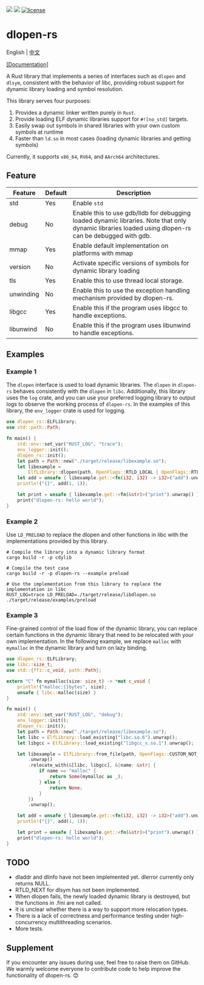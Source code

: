 [![](https://img.shields.io/crates/v/dlopen-rs.svg)](https://crates.io/crates/dlopen-rs)
[![](https://img.shields.io/crates/d/dlopen-rs.svg)](https://crates.io/crates/dlopen-rs)
[![license](https://img.shields.io/crates/l/dlopen-rs.svg)](https://crates.io/crates/dlopen-rs)
# dlopen-rs

English | [中文](README-zh_cn.md)  

[[Documentation]](https://docs.rs/dlopen-rs/)

A Rust library that implements a series of interfaces such as `dlopen` and `dlsym`, consistent with the behavior of libc, providing robust support for dynamic library loading and symbol resolution.

This library serves four purposes:
1. Provides a dynamic linker written purely in `Rust`.
2. Provide loading ELF dynamic libraries support for `#![no_std]` targets.
3. Easily swap out symbols in shared libraries with your own custom symbols at runtime
4. Faster than `ld.so` in most cases (loading dynamic libraries and getting symbols)

Currently, it supports `x86_64`, `RV64`, and `AArch64` architectures.

## Feature
| Feature   | Default | Description                                                                                                                                           |
| --------- | ------- | ----------------------------------------------------------------------------------------------------------------------------------------------------- |                                                  
| std       | Yes     | Enable `std`                                                                                                                                          |
| debug     | No      | Enable this to use gdb/lldb for debugging loaded dynamic libraries. Note that only dynamic libraries loaded using dlopen-rs can be debugged with gdb. |
| mmap      | Yes     | Enable default implementation on platforms with mmap                                                                                                  |  |
| version   | No      | Activate specific versions of symbols for dynamic library loading                                                                                     |
| tls       | Yes     | Enable this to use thread local storage.                                                                                                              |  |
| unwinding | No      | Enable this to use the exception handling mechanism provided by dlopen-rs.                                                                            |
| libgcc    | Yes     | Enable this if the program uses libgcc to handle exceptions.                                                                                          |
| libunwind | No      | Enable this if the program uses libunwind to handle exceptions.                                                                                       |

## Examples

### Example 1
The `dlopen` interface is used to load dynamic libraries. The `dlopen` in `dlopen-rs` behaves consistently with the `dlopen` in `libc`. Additionally, this library uses the `log` crate, and you can use your preferred logging library to output logs to observe the working process of `dlopen-rs`. In the examples of this library, the `env_logger` crate is used for logging.
```rust
use dlopen_rs::ELFLibrary;
use std::path::Path;

fn main() {
    std::env::set_var("RUST_LOG", "trace");
    env_logger::init();
    dlopen_rs::init();
    let path = Path::new("./target/release/libexample.so");
    let libexample =
        ElfLibrary::dlopen(path, OpenFlags::RTLD_LOCAL | OpenFlags::RTLD_LAZY).unwrap();
    let add = unsafe { libexample.get::<fn(i32, i32) -> i32>("add").unwrap() };
    println!("{}", add(1, 1));

    let print = unsafe { libexample.get::<fn(&str)>("print").unwrap() };
    print("dlopen-rs: hello world");
}
```

### Example 2
Use `LD_PRELOAD` to replace the dlopen and other functions in libc with the implementations provided by this library.
```shell
# Compile the library into a dynamic library format
cargo build -r -p cdylib

# Compile the test case
cargo build -r -p dlopen-rs --example preload

# Use the implementation from this library to replace the implementation in libc
RUST_LOG=trace LD_PRELOAD=./target/release/libdlopen.so ./target/release/examples/preload
```

### Example 3
Fine-grained control of the load flow of the dynamic library, you can replace certain functions in the dynamic library that need to be relocated with your own implementation. In the following example, we replace `malloc` with `mymalloc` in the dynamic library and turn on lazy binding.
```rust
use dlopen_rs::ELFLibrary;
use libc::size_t;
use std::{ffi::c_void, path::Path};

extern "C" fn mymalloc(size: size_t) -> *mut c_void {
    println!("malloc:{}bytes", size);
    unsafe { libc::malloc(size) }
}

fn main() {
    std::env::set_var("RUST_LOG", "debug");
    env_logger::init();
    dlopen_rs::init();
    let path = Path::new("./target/release/libexample.so");
    let libc = ElfLibrary::load_existing("libc.so.6").unwrap();
    let libgcc = ElfLibrary::load_existing("libgcc_s.so.1").unwrap();

    let libexample = ElfLibrary::from_file(path, OpenFlags::CUSTOM_NOT_REGISTER)
        .unwrap()
        .relocate_with(&[libc, libgcc], &|name: &str| {
            if name == "malloc" {
                return Some(mymalloc as _);
            } else {
                return None;
            }
        })
        .unwrap();

    let add = unsafe { libexample.get::<fn(i32, i32) -> i32>("add").unwrap() };
    println!("{}", add(1, 1));

    let print = unsafe { libexample.get::<fn(&str)>("print").unwrap() };
    print("dlopen-rs: hello world");
}
```

## TODO
* dladdr and dlinfo have not been implemented yet. dlerror currently only returns NULL.  
* RTLD_NEXT for dlsym has not been implemented.
* When dlopen fails, the newly loaded dynamic library is destroyed, but the functions in .fini are not called.
* It is unclear whether there is a way to support more relocation types.
* There is a lack of correctness and performance testing under high-concurrency multithreading scenarios.
* More tests.

## Supplement
If you encounter any issues during use, feel free to raise them on GitHub. We warmly welcome everyone to contribute code to help improve the functionality of dlopen-rs. 😊